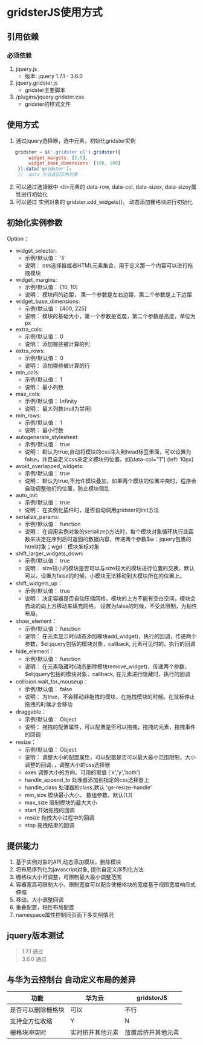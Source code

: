 # gridsterJS使用方式

## 引用依赖
### 必须依赖
1. jquery.js            
   - 版本: jquery  1.7.1 - 3.6.0
2. jquery.gridster.js
    - gridster主要脚本
3. /plugins/jquery.gridster.css
    - gridster的样式文件


## 使用方式
1. 通过jquery选择器，选中元素，初始化gridster实例   
```javascript
   gridster = $('.gridster ul').gridster({
        widget_margets: [5,5],
        widget_base_dimensions: [100, 100]
    }).data('gridster');
    // .data 方法返回实例对象
```

2. 可以通过选择器中 \<li>元素的 data-row, data-col, data-sizex, data-sizey属性进行初始化
3. 可以通过 实例对象的 gridster.add_widgets()。 动态添加栅格块进行初始化

## 初始化实例参数
Option：  
- widget_selector:   
    - 示例/默认值： 'li'  
    - 说明： css选择器或者HTML元素集合，用于定义那一个内容可以进行拖拽模块
- widget_margins:
    - 示例/默认值： [10, 10]
    - 说明： 模块间的边距， 第一个参数是左右边距，第二个参数是上下边距
- widget_base_dimensions:
    - 示例/默认值： [400, 225]
    - 说明： 模块的基础大小，第一个参数是宽度，第二个参数是高度，单位为px
- extra_cols:
    - 示例/默认值： 0
    - 说明： 添加哪些被计算的列
- extra_rows:
    - 示例/默认值： 0
    - 说明： 添加哪些被计算的行
- min_cols:
    - 示例/默认值： 1
    - 说明： 最小列数
- max_cols:
    - 示例/默认值： Infinity
    - 说明： 最大列数(null为禁用)
- min_rows:
    - 示例/默认值： 1
    - 说明： 最小行数
- autogenerate_stylesheet:
    - 示例/默认值： true
    - 说明： 默认为true,自动将模块的css注入到head标签里面，可以设置为false，并且自定义css来定义模块的位置。如[data-col="1"] {left: 10px}
- avoid_overlapped_widgets:
    - 示例/默认值： true
    - 说明： 默认为true,不允许模块叠加，如果两个模块的位置冲突时，程序会自动调整他们的位置，防止模块错乱
- auto_init:
    - 示例/默认值： true
    - 说明： 在实例化插件时，是否自动调用gridster的init方法
- serialize_params:
    - 示例/默认值： function
    - 说明： 在调用实例对象的serialize()方法时，每个模块对象循环执行此函数来决定在序列后时返回的数据内容，传递两个参数$w：jquery包裹的html对象；wgd：模块坐标对象
- shift_larger_widgets_down:
    - 示例/默认值： true
    - 说明： size较小的模块是否可以与size较大的模块进行位置的交换，默认可以，设置为false的时候，小模块无法移动到大模块所在的位置上。
- shift_widgets_up：
    - 示例/默认值： true  
    - 说明： 决定容器是否自动压缩网格，模块的上方不能有空白空间，模块会自动的向上方移动来填充网格。 设置为false的时候，不受此限制，为粘性布局。
- show_element：
    - 示例/默认值： function  
    - 说明： 在元素显示时(动态添加模块add_widget)，执行的回调，传递两个参数，$el:jquery包括的模块对象，callback, 元素可见时的，执行的回调
- hide_element：
    - 示例/默认值： function  
    - 说明： 在元素隐藏时(动态删除模块remove_widget)，传递两个参数，$el:jquery包括的模块对象，callback, 在元素进行隐藏时，执行的回调
- collision.wait_for_mouseup：
    - 示例/默认值： false
    - 说明： 为true，不会移动非拖拽的模块，在拖拽模块的时候。在鼠标停止拖拽的时候才会移动
- draggable：
    - 示例/默认值： Object
    - 说明： 拖拽的配置属性，可以配置是否可以拖拽，拖拽的元素，拖拽事件的回调
- resize：
    - 示例/默认值： Object
    - 说明： 调整大小的配置属性，可以配置是否可以最大最小范围限制，大小调整的回调，，调整大小的css选择器 
    - axes 调整大小的方向。可用的取值 ['x','y','both']
    - handle_append_to 处理器添加到指定的css选择器上 
    - handle_class 处理器的class,默认 'gs-resize-handle'
    - min_size 模块最小大小， 数组参数，默认[1,1]
    - max_size 限制模块的最大大小
    - start 开始拖拽的回调
    - resize 拖拽大小过程中的回调
    - stop 拖拽结束的回调
    


## 提供能力
1. 基于实例对象的API,动态添加模块，删除模块
2. 将布局序列化为javascript对象, 提供自定义序列化方法
3. 栅格块大小可调整，可限制最大最小调整范围
4. 容器宽高可限制大小，限制宽度可以配合使栅格块的宽度基于视图宽度响应式伸缩
5. 移动，大小调整回调
6. 重叠配置，粘性布局配置
7. namespace属性控制同页面下多实例情况




## jquery版本测试
> 1.7.1 通过  
> 3.6.0 通过


## 与华为云控制台 自动定义布局的差异
|功能 | 华为云 |gridsterJS|    
| --- | --- | ---|
| 是否可以删除栅格块| 可以| 不行 |
| 支持全方位收缩| Y | N|
| 栅格块冲突时| 实时挤开其他元素 | 放置后挤开其他元素
